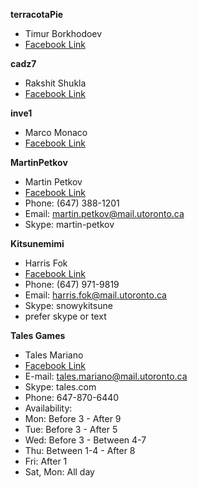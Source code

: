 
**terracotaPie**
* Timur Borkhodoev
* [Facebook Link](https://www.facebook.com/terracotaPiePie)

**cadz7**
* Rakshit Shukla
* [Facebook Link](https://www.facebook.com/rick.shukla)

**inve1**
* Marco Monaco
* [Facebook Link](https://www.facebook.com/inventore1)

**MartinPetkov**
* Martin Petkov
* [Facebook Link](https://www.facebook.com/martin.p.petkov)
* Phone: (647) 388-1201
* Email: martin.petkov@mail.utoronto.ca
* Skype: martin-petkov

**Kitsunemimi**
* Harris Fok
* [Facebook Link](https://www.facebook.com/KarumiHakuhyou)
* Phone: (647) 971-9819
* Email: harris.fok@mail.utoronto.ca
* Skype: snowykitsune
* prefer skype or text

**Tales Games**
* Tales Mariano
* [Facebook Link](https://www.facebook.com/tales.mariano.7)
* E-mail: tales.mariano@mail.utoronto.ca
* Skype: tales.com
* Phone: 647-870-6440	
* Availability:
 * Mon: Before 3 - After 9
 * Tue: Before 3 - After 5
 * Wed: Before 3 - Between 4-7
 * Thu: Between 1-4 - After 8
 * Fri: After 1
 * Sat, Mon: All day
